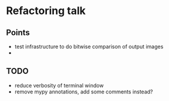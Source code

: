 # Refactoring talk

## Points

- test infrastructure to do bitwise comparison of output images
-

## TODO

- reduce verbosity of terminal window
- remove mypy annotations, add some comments instead?